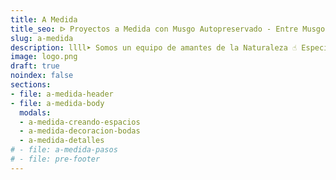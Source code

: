 ```yaml
---
title: A Medida
title_seo: ᐅ Proyectos a Medida con Musgo Autopreservado - Entre Musgo
slug: a-medida
description: llll➤ Somos un equipo de amantes de la Naturaleza ☝ Especializadas en Diseño de Interiores con Musgo Autopreservado.
image: logo.png
draft: true
noindex: false
sections:
- file: a-medida-header
- file: a-medida-body
  modals:
  - a-medida-creando-espacios
  - a-medida-decoracion-bodas
  - a-medida-detalles
# - file: a-medida-pasos
# - file: pre-footer
---
```

